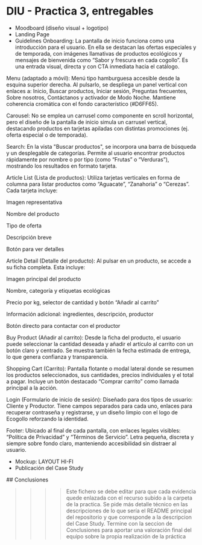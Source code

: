 # DIU - Practica 3, entregables

- Moodboard (diseño visual + logotipo)   
- Landing Page
- Guidelines
Onboarding:
La pantalla de inicio funciona como una introducción para el usuario. En ella se destacan las ofertas especiales y de temporada, con imágenes llamativas de productos ecológicos y mensajes de bienvenida como “Sabor y frescura en cada cogollo”. Es una entrada visual, directa y con CTA inmediata hacia el catálogo.

Menu (adaptado a móvil):
Menú tipo hamburguesa accesible desde la esquina superior derecha. Al pulsarlo, se despliega un panel vertical con enlaces a: Inicio, Buscar productos, Iniciar sesión, Preguntas frecuentes, Sobre nosotros, Contáctanos y activador de Modo Noche. Mantiene coherencia cromática con el fondo característico (#D6FF65).

Carousel:
No se emplea un carrusel como componente en scroll horizontal, pero el diseño de la pantalla de inicio simula un carrusel vertical, destacando productos en tarjetas apiladas con distintas promociones (ej. oferta especial o de temporada).

Search:
En la vista "Buscar productos", se incorpora una barra de búsqueda y un desplegable de categorías. Permite al usuario encontrar productos rápidamente por nombre o por tipo (como “Frutas” o “Verduras”), mostrando los resultados en formato tarjeta.

Article List (Lista de productos):
Utiliza tarjetas verticales en forma de columna para listar productos como “Aguacate”, “Zanahoria” o “Cerezas”. Cada tarjeta incluye:

Imagen representativa

Nombre del producto

Tipo de oferta

Descripción breve

Botón para ver detalles

Article Detail (Detalle del producto):
Al pulsar en un producto, se accede a su ficha completa. Esta incluye:

Imagen principal del producto

Nombre, categoría y etiquetas ecológicas

Precio por kg, selector de cantidad y botón “Añadir al carrito”

Información adicional: ingredientes, descripción, productor

Botón directo para contactar con el productor

Buy Product (Añadir al carrito):
Desde la ficha del producto, el usuario puede seleccionar la cantidad deseada y añadir el artículo al carrito con un botón claro y centrado. Se muestra también la fecha estimada de entrega, lo que genera confianza y transparencia.

Shopping Cart (Carrito):
Pantalla flotante o modal lateral donde se resumen los productos seleccionados, sus cantidades, precios individuales y el total a pagar. Incluye un botón destacado “Comprar carrito” como llamada principal a la acción.

Login (Formulario de inicio de sesión):
Diseñado para dos tipos de usuario: Cliente y Productor. Tiene campos separados para cada uno, enlaces para recuperar contraseña y registrarse, y un diseño limpio con el logo de Ecogollo reforzando la identidad.

Footer:
Ubicado al final de cada pantalla, con enlaces legales visibles: “Política de Privacidad” y “Términos de Servicio”. Letra pequeña, discreta y siempre sobre fondo claro, manteniendo accesibilidad sin distraer al usuario.
- Mockup: LAYOUT HI-FI
- Publicación del Case Study

## Conclusiones

>>>> Este fichero se debe editar para que cada evidencia quede enlazada con el recurso subido a la carpeta de la practica. Se pide más detalle técnico en las descripciones de lo que sería el README principal del repositorio y que corresponde a la descripcion del Case Study.
>>>> Termine con la seccion de Conclusiones para aportar una valoración final del equipo sobre la propia realización de la práctica
